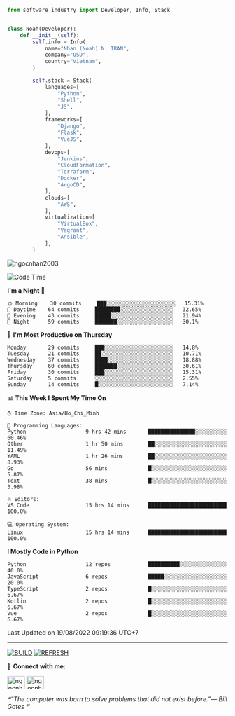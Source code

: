 ```python
from software_industry import Developer, Info, Stack


class Noah(Developer):
    def __init__(self):
        self.info = Info(
            name="Nhan (Noah) N. TRAN",
            company="OSD",
            country="Vietnam",
        )

        self.stack = Stack(
            languages=[
                "Python",
                "Shell",
                "JS",
            ],
            frameworks=[
                "Django",
                "Flask",
                "VueJS",
            ],
            devops=[
                "Jenkins",
                "CloudFormation",
                "Terraform",
                "Docker",
                "ArgoCD",
            ],
            clouds=[
                "AWS",
            ],
            virtualization=[
                "VirtualBox",
                "Vagrant",
                "Ansible",
            ],
        )
```
<img src="https://komarev.com/ghpvc/?username=ngocnhan2003&label=Profile%20views&color=0e75b6&style=flat" alt="ngocnhan2003" /> 

<!--START_SECTION:waka-->
![Code Time](http://img.shields.io/badge/Code%20Time-462%20hrs%2020%20mins-blue)

**I'm a Night 🦉** 

```text
🌞 Morning    30 commits     ███░░░░░░░░░░░░░░░░░░░░░░   15.31% 
🌆 Daytime    64 commits     ████████░░░░░░░░░░░░░░░░░   32.65% 
🌃 Evening    43 commits     █████░░░░░░░░░░░░░░░░░░░░   21.94% 
🌙 Night      59 commits     ███████░░░░░░░░░░░░░░░░░░   30.1%

```
📅 **I'm Most Productive on Thursday** 

```text
Monday       29 commits     ███░░░░░░░░░░░░░░░░░░░░░░   14.8% 
Tuesday      21 commits     ██░░░░░░░░░░░░░░░░░░░░░░░   10.71% 
Wednesday    37 commits     ████░░░░░░░░░░░░░░░░░░░░░   18.88% 
Thursday     60 commits     ███████░░░░░░░░░░░░░░░░░░   30.61% 
Friday       30 commits     ███░░░░░░░░░░░░░░░░░░░░░░   15.31% 
Saturday     5 commits      ░░░░░░░░░░░░░░░░░░░░░░░░░   2.55% 
Sunday       14 commits     █░░░░░░░░░░░░░░░░░░░░░░░░   7.14%

```


📊 **This Week I Spent My Time On** 

```text
⌚︎ Time Zone: Asia/Ho_Chi_Minh

💬 Programming Languages: 
Python                   9 hrs 42 mins       ███████████████░░░░░░░░░░   60.46% 
Other                    1 hr 50 mins        ██░░░░░░░░░░░░░░░░░░░░░░░   11.49% 
YAML                     1 hr 26 mins        ██░░░░░░░░░░░░░░░░░░░░░░░   8.93% 
Go                       56 mins             █░░░░░░░░░░░░░░░░░░░░░░░░   5.87% 
Text                     38 mins             █░░░░░░░░░░░░░░░░░░░░░░░░   3.98%

🔥 Editors: 
VS Code                  15 hrs 14 mins      █████████████████████████   100.0%

💻 Operating System: 
Linux                    15 hrs 14 mins      █████████████████████████   100.0%

```

**I Mostly Code in Python** 

```text
Python                   12 repos            ██████████░░░░░░░░░░░░░░░   40.0% 
JavaScript               6 repos             █████░░░░░░░░░░░░░░░░░░░░   20.0% 
TypeScript               2 repos             █░░░░░░░░░░░░░░░░░░░░░░░░   6.67% 
Kotlin                   2 repos             █░░░░░░░░░░░░░░░░░░░░░░░░   6.67% 
Vue                      2 repos             █░░░░░░░░░░░░░░░░░░░░░░░░   6.67%

```



 Last Updated on 19/08/2022 09:19:36 UTC+7
<!--END_SECTION:waka-->

<hr>

[![BUILD](https://github.com/ngocnhan2003/ngocnhan2003/actions/workflows/001_build.yml/badge.svg)](https://github.com/ngocnhan2003/ngocnhan2003/actions/workflows/001_build.yml)
[![REFRESH](https://github.com/ngocnhan2003/ngocnhan2003/actions/workflows/002_refresh.yml/badge.svg)](https://github.com/ngocnhan2003/ngocnhan2003/actions/workflows/002_refresh.yml)

🔗 **Connect with me:**

<a href="https://linkedin.com/in/ngocnhan2003" target="blank"><img align="center" src="https://raw.githubusercontent.com/rahuldkjain/github-profile-readme-generator/master/src/images/icons/Social/linked-in-alt.svg" alt="ngocnhan2003" height="30" width="40" /></a>
<a href="https://instagram.com/ngocnhan2003" target="blank"><img align="center" src="https://raw.githubusercontent.com/rahuldkjain/github-profile-readme-generator/master/src/images/icons/Social/instagram.svg" alt="ngocnhan2003" height="30" width="40" /></a>


<!--STARTS_HERE_QUOTE_README-->
<i>❝“The computer was born to solve problems that did not exist before.”— Bill Gates    ❞</i>
<!--ENDS_HERE_QUOTE_README-->